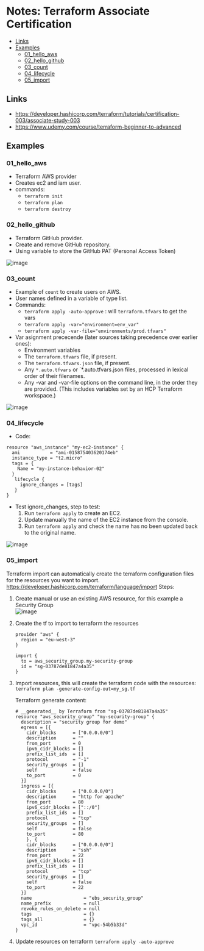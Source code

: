 <h1>Notes: Terraform Associate Certification</h1>

<!-- TOC -->
  * [Links](#links)
  * [Examples](#examples)
    * [01_hello_aws](#01helloaws)
    * [02_hello_github](#02hellogithub)
    * [03_count](#03count)
    * [04_lifecycle](#04lifecycle)
    * [05_import](#05import)
<!-- TOC -->

## Links
* https://developer.hashicorp.com/terraform/tutorials/certification-003/associate-study-003
* https://www.udemy.com/course/terraform-beginner-to-advanced

## Examples
### 01_hello_aws
* Terraform AWS provider
* Creates ec2 and iam user.
* commands:
  * `terraform init`
  * `terraform plan`
  * `terraform destroy`

### 02_hello_github
* Terraform GitHub provider.
* Create and remove GitHub repository.
* Using variable to store the GitHub PAT (Personal Access Token)

![image](https://github.com/user-attachments/assets/4c0f7131-9bd4-4078-884e-3c17e9e27012)

### 03_count
* Example of `count` to create users on AWS.
* User names defined in a variable of type list.
* Commands:
  * `terraform apply -auto-approve` : will `terraform.tfvars` to get the vars
  * `terraform apply -var="environment=env_var"`
  * `terraform apply -var-file="environments/prod.tfvars"`
* Var asignment prececende (later sources taking precedence over earlier ones):
  * Environment variables
  * The `terraform.tfvars` file, if present.
  * The `terraform.tfvars.json` file, if present.
  * Any `*.auto.tfvars` or `*.auto.tfvars.json files, processed in lexical order of their filenames.
  * Any -var and -var-file options on the command line, in the order they are provided. (This includes variables set by an HCP Terraform workspace.)

![image](https://github.com/user-attachments/assets/b75f5814-6310-40ea-b8f3-85f88688c227)

### 04_lifecycle
* Code:
```hcl
resource "aws_instance" "my-ec2-instance" {
  ami           = "ami-015875403620174eb"
  instance_type = "t2.micro"
  tags = {
    Name = "my-instance-behavior-02"
  }
   lifecycle {
     ignore_changes = [tags]
   }
}
```

* Test ignore_changes, step to test:
  1. Run `terraform apply` to create an EC2.
  2. Update manually the name of the EC2 instance from the console.
  3. Run `terraform apply` and check the name has no been updated back to the original name.  

![image](https://github.com/user-attachments/assets/fe6373ac-9ed5-46af-b2b3-be1da6dab834)

### 05_import
Terraform import can automatically create the terraform configuration files for the resources you want to import.
https://developer.hashicorp.com/terraform/language/import
Steps:
1. Create manual or use an existing AWS resource, for this example a Security Group  
![image](https://github.com/user-attachments/assets/9576730f-cf3e-4a8c-8c53-79b509799b55)   

2. Create the tf to import to terraform the resources  
    ```hcl
    provider "aws" {
      region = "eu-west-3"
    }
    
    import {
      to = aws_security_group.my-security-group
      id = "sg-03787de81847a4a35"
    }
    ```
3. Import resources, this will create the terraform code with the resources:  
    `terraform plan -generate-config-out=my_sg.tf`  

    Terraform generate content:  
    ```hcl
    # __generated__ by Terraform from "sg-03787de81847a4a35"
    resource "aws_security_group" "my-security-group" {
      description = "security group for demo"
      egress = [{
        cidr_blocks      = ["0.0.0.0/0"]
        description      = ""
        from_port        = 0
        ipv6_cidr_blocks = []
        prefix_list_ids  = []
        protocol         = "-1"
        security_groups  = []
        self             = false
        to_port          = 0
      }]
      ingress = [{
        cidr_blocks      = ["0.0.0.0/0"]
        description      = "http for apache"
        from_port        = 80
        ipv6_cidr_blocks = ["::/0"]
        prefix_list_ids  = []
        protocol         = "tcp"
        security_groups  = []
        self             = false
        to_port          = 80
        }, {
        cidr_blocks      = ["0.0.0.0/0"]
        description      = "ssh"
        from_port        = 22
        ipv6_cidr_blocks = []
        prefix_list_ids  = []
        protocol         = "tcp"
        security_groups  = []
        self             = false
        to_port          = 22
      }]
      name                   = "ebs_security_group"
      name_prefix            = null
      revoke_rules_on_delete = null
      tags                   = {}
      tags_all               = {}
      vpc_id                 = "vpc-54b5b33d"
    }
    ```
4. Update resources on terraform
    `terraform apply -auto-approve`






